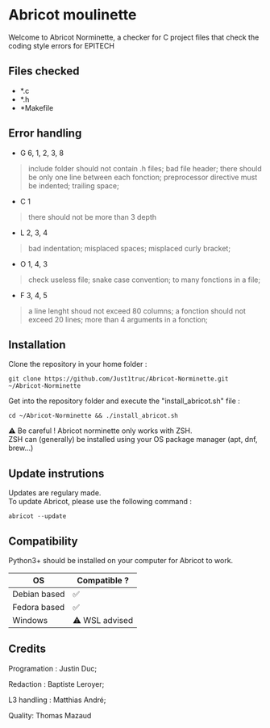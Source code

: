 # Abricot moulinette

Welcome to Abricot Norminette, a checker for C project files that check the coding style errors for EPITECH


## Files checked
- *.c
- *.h
- *Makefile

## Error handling

- G 6, 1, 2, 3, 8
> include folder should not contain .h files; 
> bad file header; 
> there should be only one line between each fonction; 
> preprocessor directive must be indented; 
> trailing space; 
- C 1
> there should not be more than 3 depth
- L 2, 3, 4
> bad indentation; 
> misplaced spaces; 
> misplaced curly bracket; 
- O 1, 4, 3
> check useless file; 
> snake case convention; 
> to many fonctions in a file; 
- F 3, 4, 5
> a line lenght shoud not exceed 80 columns; 
> a fonction should not exceed 20 lines; 
> more than 4 arguments in a fonction; 

## Installation

Clone the repository in your home folder :
```
git clone https://github.com/Just1truc/Abricot-Norminette.git ~/Abricot-Norminette
```
Get into the repository folder and execute the "install_abricot.sh" file :
```
cd ~/Abricot-Norminette && ./install_abricot.sh
```
⚠️ Be careful ! Abricot norminette only works with ZSH.<br />
ZSH can (generally) be installed using your OS package manager (apt, dnf, brew...)

## Update instrutions

Updates are regulary made.<br />
To update Abricot, please use the following command :
```
abricot --update
```

## Compatibility

Python3+ should be installed on your computer for Abricot to work.

| OS           	| Compatible ?  	|
|--------------	|---------------	|
| Debian based 	| ✅             	|
| Fedora based 	| ✅             	|
| Windows      	| ⚠️ WSL advised 	|


## Credits

Programation : Justin Duc;

Redaction : Baptiste Leroyer;

L3 handling : Matthias André;

Quality: Thomas Mazaud
